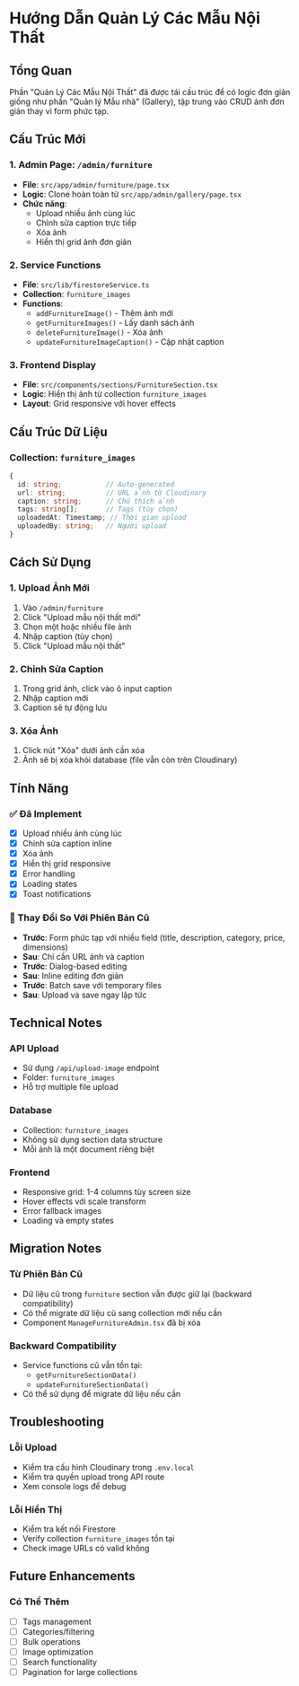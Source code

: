 # Hướng Dẫn Quản Lý Các Mẫu Nội Thất

## Tổng Quan

Phần "Quản Lý Các Mẫu Nội Thất" đã được tái cấu trúc để có logic đơn giản giống như phần "Quản lý Mẫu nhà" (Gallery), tập trung vào CRUD ảnh đơn giản thay vì form phức tạp.

## Cấu Trúc Mới

### 1. Admin Page: `/admin/furniture`
- **File**: `src/app/admin/furniture/page.tsx`
- **Logic**: Clone hoàn toàn từ `src/app/admin/gallery/page.tsx`
- **Chức năng**:
  - Upload nhiều ảnh cùng lúc
  - Chỉnh sửa caption trực tiếp
  - Xóa ảnh
  - Hiển thị grid ảnh đơn giản

### 2. Service Functions
- **File**: `src/lib/firestoreService.ts`
- **Collection**: `furniture_images`
- **Functions**:
  - `addFurnitureImage()` - Thêm ảnh mới
  - `getFurnitureImages()` - Lấy danh sách ảnh
  - `deleteFurnitureImage()` - Xóa ảnh
  - `updateFurnitureImageCaption()` - Cập nhật caption

### 3. Frontend Display
- **File**: `src/components/sections/FurnitureSection.tsx`
- **Logic**: Hiển thị ảnh từ collection `furniture_images`
- **Layout**: Grid responsive với hover effects

## Cấu Trúc Dữ Liệu

### Collection: `furniture_images`
```typescript
{
  id: string;           // Auto-generated
  url: string;          // URL ảnh từ Cloudinary
  caption: string;      // Chú thích ảnh
  tags: string[];       // Tags (tùy chọn)
  uploadedAt: Timestamp; // Thời gian upload
  uploadedBy: string;   // Người upload
}
```

## Cách Sử Dụng

### 1. Upload Ảnh Mới
1. Vào `/admin/furniture`
2. Click "Upload mẫu nội thất mới"
3. Chọn một hoặc nhiều file ảnh
4. Nhập caption (tùy chọn)
5. Click "Upload mẫu nội thất"

### 2. Chỉnh Sửa Caption
1. Trong grid ảnh, click vào ô input caption
2. Nhập caption mới
3. Caption sẽ tự động lưu

### 3. Xóa Ảnh
1. Click nút "Xóa" dưới ảnh cần xóa
2. Ảnh sẽ bị xóa khỏi database (file vẫn còn trên Cloudinary)

## Tính Năng

### ✅ Đã Implement
- [x] Upload nhiều ảnh cùng lúc
- [x] Chỉnh sửa caption inline
- [x] Xóa ảnh
- [x] Hiển thị grid responsive
- [x] Error handling
- [x] Loading states
- [x] Toast notifications

### 🔄 Thay Đổi So Với Phiên Bản Cũ
- **Trước**: Form phức tạp với nhiều field (title, description, category, price, dimensions)
- **Sau**: Chỉ cần URL ảnh và caption
- **Trước**: Dialog-based editing
- **Sau**: Inline editing đơn giản
- **Trước**: Batch save với temporary files
- **Sau**: Upload và save ngay lập tức

## Technical Notes

### API Upload
- Sử dụng `/api/upload-image` endpoint
- Folder: `furniture_images`
- Hỗ trợ multiple file upload

### Database
- Collection: `furniture_images`
- Không sử dụng section data structure
- Mỗi ảnh là một document riêng biệt

### Frontend
- Responsive grid: 1-4 columns tùy screen size
- Hover effects với scale transform
- Error fallback images
- Loading và empty states

## Migration Notes

### Từ Phiên Bản Cũ
- Dữ liệu cũ trong `furniture` section vẫn được giữ lại (backward compatibility)
- Có thể migrate dữ liệu cũ sang collection mới nếu cần
- Component `ManageFurnitureAdmin.tsx` đã bị xóa

### Backward Compatibility
- Service functions cũ vẫn tồn tại:
  - `getFurnitureSectionData()`
  - `updateFurnitureSectionData()`
- Có thể sử dụng để migrate dữ liệu nếu cần

## Troubleshooting

### Lỗi Upload
- Kiểm tra cấu hình Cloudinary trong `.env.local`
- Kiểm tra quyền upload trong API route
- Xem console logs để debug

### Lỗi Hiển Thị
- Kiểm tra kết nối Firestore
- Verify collection `furniture_images` tồn tại
- Check image URLs có valid không

## Future Enhancements

### Có Thể Thêm
- [ ] Tags management
- [ ] Categories/filtering
- [ ] Bulk operations
- [ ] Image optimization
- [ ] Search functionality
- [ ] Pagination for large collections
